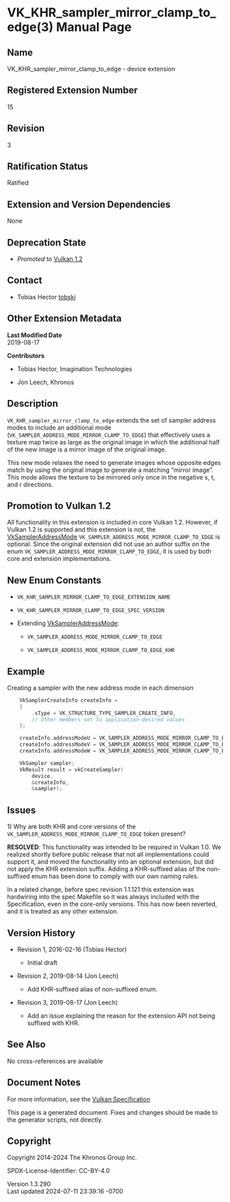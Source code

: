 # VK_KHR_sampler_mirror_clamp_to_edge(3) Manual Page

## Name

VK_KHR_sampler_mirror_clamp_to_edge - device extension



## <a href="#_registered_extension_number" class="anchor"></a>Registered Extension Number

15

## <a href="#_revision" class="anchor"></a>Revision

3

## <a href="#_ratification_status" class="anchor"></a>Ratification Status

Ratified

## <a href="#_extension_and_version_dependencies" class="anchor"></a>Extension and Version Dependencies

None

## <a href="#_deprecation_state" class="anchor"></a>Deprecation State

- *Promoted* to <a
  href="https://registry.khronos.org/vulkan/specs/1.3-extensions/html/vkspec.html#versions-1.2-promotions"
  target="_blank" rel="noopener">Vulkan 1.2</a>

## <a href="#_contact" class="anchor"></a>Contact

- Tobias Hector <a
  href="https://github.com/KhronosGroup/Vulkan-Docs/issues/new?body=%5BVK_KHR_sampler_mirror_clamp_to_edge%5D%20@tobski%0A*Here%20describe%20the%20issue%20or%20question%20you%20have%20about%20the%20VK_KHR_sampler_mirror_clamp_to_edge%20extension*"
  target="_blank" rel="nofollow noopener"><em></em>tobski</a>

## <a href="#_other_extension_metadata" class="anchor"></a>Other Extension Metadata

**Last Modified Date**  
2019-08-17

**Contributors**  
- Tobias Hector, Imagination Technologies

- Jon Leech, Khronos

## <a href="#_description" class="anchor"></a>Description

`VK_KHR_sampler_mirror_clamp_to_edge` extends the set of sampler address
modes to include an additional mode
(`VK_SAMPLER_ADDRESS_MODE_MIRROR_CLAMP_TO_EDGE`) that effectively uses a
texture map twice as large as the original image in which the additional
half of the new image is a mirror image of the original image.

This new mode relaxes the need to generate images whose opposite edges
match by using the original image to generate a matching “mirror image”.
This mode allows the texture to be mirrored only once in the negative s,
t, and r directions.

## <a href="#_promotion_to_vulkan_1_2" class="anchor"></a>Promotion to Vulkan 1.2

All functionality in this extension is included in core Vulkan 1.2.
However, if Vulkan 1.2 is supported and this extension is not, the
[VkSamplerAddressMode](https://registry.khronos.org/vulkan/specs/1.3-extensions/man/html/VkSamplerAddressMode.html)
`VK_SAMPLER_ADDRESS_MODE_MIRROR_CLAMP_TO_EDGE` is optional. Since the
original extension did not use an author suffix on the enum
`VK_SAMPLER_ADDRESS_MODE_MIRROR_CLAMP_TO_EDGE`, it is used by both core
and extension implementations.

## <a href="#_new_enum_constants" class="anchor"></a>New Enum Constants

- `VK_KHR_SAMPLER_MIRROR_CLAMP_TO_EDGE_EXTENSION_NAME`

- `VK_KHR_SAMPLER_MIRROR_CLAMP_TO_EDGE_SPEC_VERSION`

- Extending [VkSamplerAddressMode](https://registry.khronos.org/vulkan/specs/1.3-extensions/man/html/VkSamplerAddressMode.html):

  - `VK_SAMPLER_ADDRESS_MODE_MIRROR_CLAMP_TO_EDGE`

  - `VK_SAMPLER_ADDRESS_MODE_MIRROR_CLAMP_TO_EDGE_KHR`

## <a href="#_example" class="anchor"></a>Example

Creating a sampler with the new address mode in each dimension

``` c
    VkSamplerCreateInfo createInfo =
    {
        .sType = VK_STRUCTURE_TYPE_SAMPLER_CREATE_INFO,
        // Other members set to application-desired values
    };

    createInfo.addressModeU = VK_SAMPLER_ADDRESS_MODE_MIRROR_CLAMP_TO_EDGE;
    createInfo.addressModeV = VK_SAMPLER_ADDRESS_MODE_MIRROR_CLAMP_TO_EDGE;
    createInfo.addressModeW = VK_SAMPLER_ADDRESS_MODE_MIRROR_CLAMP_TO_EDGE;

    VkSampler sampler;
    VkResult result = vkCreateSampler(
        device,
        &createInfo,
        &sampler);
```

## <a href="#_issues" class="anchor"></a>Issues

1\) Why are both KHR and core versions of the
`VK_SAMPLER_ADDRESS_MODE_MIRROR_CLAMP_TO_EDGE` token present?

**RESOLVED**: This functionality was intended to be required in Vulkan
1.0. We realized shortly before public release that not all
implementations could support it, and moved the functionality into an
optional extension, but did not apply the KHR extension suffix. Adding a
KHR-suffixed alias of the non-suffixed enum has been done to comply with
our own naming rules.

In a related change, before spec revision 1.1.121 this extension was
hardwiring into the spec Makefile so it was always included with the
Specification, even in the core-only versions. This has now been
reverted, and it is treated as any other extension.

## <a href="#_version_history" class="anchor"></a>Version History

- Revision 1, 2016-02-16 (Tobias Hector)

  - Initial draft

- Revision 2, 2019-08-14 (Jon Leech)

  - Add KHR-suffixed alias of non-suffixed enum.

- Revision 3, 2019-08-17 (Jon Leech)

  - Add an issue explaining the reason for the extension API not being
    suffixed with KHR.

## <a href="#_see_also" class="anchor"></a>See Also

No cross-references are available

## <a href="#_document_notes" class="anchor"></a>Document Notes

For more information, see the <a
href="https://registry.khronos.org/vulkan/specs/1.3-extensions/html/vkspec.html#VK_KHR_sampler_mirror_clamp_to_edge"
target="_blank" rel="noopener">Vulkan Specification</a>

This page is a generated document. Fixes and changes should be made to
the generator scripts, not directly.

## <a href="#_copyright" class="anchor"></a>Copyright

Copyright 2014-2024 The Khronos Group Inc.

SPDX-License-Identifier: CC-BY-4.0

Version 1.3.290  
Last updated 2024-07-11 23:39:16 -0700
